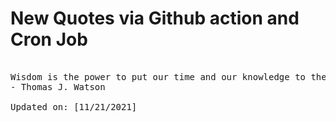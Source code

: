 # New Quotes via Github action and Cron Job

<pre>
<!-- #quote -->
Wisdom is the power to put our time and our knowledge to the proper use.
- Thomas J. Watson

Updated on: [11/21/2021]
<!-- #quoteEnd -->
</pre>
